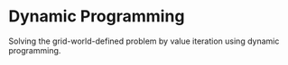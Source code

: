# Dynamic Programming

Solving the grid-world-defined problem by value iteration using dynamic programming.
